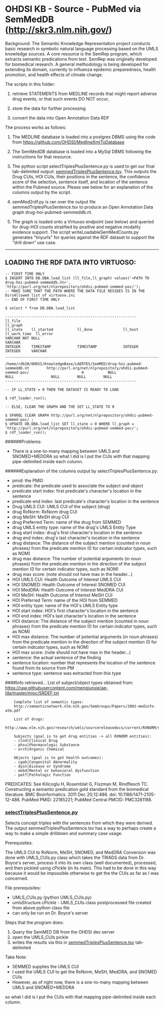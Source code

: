 OHDSI KB - Source - PubMed via SemMedDB (http://skr3.nlm.nih.gov/)
======


Background: The Semantic Knowledge Representation project conducts
basic research in symbolic natural language processing based on the
UMLS knowledge sources. A core resource is the SemRep program, which
extracts semantic predications from text. SemRep was originally
developed for biomedical research. A general methodology is being
developed for extending its domain, currently to influenza epidemic
preparedness, health promotion, and health effects of climate change.

The scripts in this folder:

1) retrieve STATEMENTS from MEDLINE records
that might report adverse drug events, or that such events DO NOT
occur,

2) store the data for further processing

3) convert the data into Open Annotation Data RDF 

The process works as follows:

1. The MEDLINE database is loaded into a postgres DBMS using the code
from https://github.com/OHDSI/MedlineXmlToDatabase

2. The SemMedDB database is loaded into a MySql DBMS following the
instructions for that resource.

3. The python script selectTriplesPlusSentence.py is used to get our
final tab-delimited output:
[semmedTriplesPlusSentence.tsv](https://github.com/OHDSI/KnowledgeBase/blob/master/SemMED/semmedTriplesPlusSentence.tsv). This
outputs the Drug CUIs, HOI CUIs, their positions in the sentence, the
confidence score of the selection, sentence itself, and location of
the sentence within the Pubmed source. Please see below for an
explanation of the columns output by the script.

4. semMed2rdf.py is ran over the output file
semmedTriplesPlusSentence.tsv to produce an Open Annotation Data graph
drug-hoi-pubmed-semmeddb.nt.

5. The graph is loaded onto a Virtuoso endpoint (see below) and
queried for drug-HOI counts stratified by positive and negative
modality evidence support. The script writeLoadableSemMedCounts.py
generates "tinyurls" for queries against the RDF dataset to support
the "drill down" use case.

------------------------------------------------------------
LOADING THE RDF DATA INTO VIRTUOSO:
------------------------------------------------------------
```
-- FIRST TIME ONLY
$ INSERT INTO DB.DBA.load_list (ll_file,ll_graph) values('<PATH TO drug-hoi-pubmed-semmeddb.nt>', 'http://purl.org/net/nlprepository/ohdsi-pubmed-semmed-poc/');
-- MAKE SURE THAT THE PATH WHERE THE DATA FILE RESIDES IS IN THE DirsAllowed list of virtuoso.ini 
-- END OF FIRST TIME ONLY

$ select * from DB.DBA.load_list

------------------------------------------------------------
ll_file                                                                           ll_graph                                                                          ll_state    ll_started           ll_done              ll_host     ll_work_time  ll_error
VARCHAR NOT NULL                                                                  VARCHAR                                                                           INTEGER     TIMESTAMP            TIMESTAMP            INTEGER     INTEGER     VARCHAR
_______________________________________________________________________________

/home/rdb20/OHDSI/KnowledgeBase/LAERTES/SemMED/drug-hoi-pubmed-semmeddb.nt        http://purl.org/net/nlprepository/ohdsi-pubmed-semmed-poc/                        0           NULL                 NULL                 NULL        NULL        NULL
------------------------------------------------------------

-- IF LL_STATE = 0 THEN THE DATASET IS READY TO LOAD

$ rdf_loader_run();

-- ELSE, CLEAR THE GRAPH AND THE SET LL_STATE TO 0

$ SPARQL CLEAR GRAPH http://purl.org/net/nlprepository/ohdsi-pubmed-semmed-poc/ ;
$ UPDATE DB.DBA.load_list SET ll_state = 0 WHERE ll_graph = 'http://purl.org/net/nlprepository/ohdsi-pubmed-semmed-poc/';
$ rdf_loader_run();
```

######Problems:
- There is a one-to-many mapping between UMLS and SNOMED+MEDDRA so what I did is I put the CUIs with that mapping pipe-delimited inside each column.

######Explanation of the columns output by selectTriplesPlusSentence.py:
- pmid: the PMID
- predicate: the predicate used to associate the subject and object
- predicate start index: first predicate's character's location in the sentence
- predicate end index: last predicate's character's location in the sentence
- Drug UMLS CUI: UMLS CUI of the subject (drug)
- drug RxNorm: RxNorm drug CUI
- drug MeSH: MeSH drug CUI
- drug Preferred Term: name of the drug from SEMMED
- drug UMLS entity type: name of the drug's UMLS Entity Type
- drug start index: drug's first character's location in the sentence
- drug end index: drug's last character's location in the sentence
- drug distance: The distance of the subject mention (counted in noun phrases) from the predicate mention (0 for certain indicator types, such as NOM)
- drug max distance: The number of potential arguments (in noun phrases) from the predicate mention in the direction of the subject mention (0 for certain indicator types, such as NOM)
- drug max score: (note should not have max in the header...)
- HOI UMLS CUI: Health Outcome of Interest UMLS CUI
- HOI SNOMED: Health Outcome of Interest SNOMED CUI
- HOI MedDRA: Health Outcome of Interest MedDRA CUI
- HOI MeSH: Health Outcome of Interest MeSH CUI
- HOI Preferred Term: name of the HOI from SEMMED
- HOI entity type: name of the HOI's UMLS Entity type
- HOI start index: HOI's first character's location in the sentence
- HOI end index: HOI's last character's location in the sentence
- HOI distance: The distance of the subject mention (counted in noun phrases) from the predicate mention (0 for certain indicator types, such as NOM)
- HOI max distance: The number of potential arguments (in noun phrases) from the predicate mention in the direction of the subject mention (0 for certain indicator types, such as NOM)
- HOI max score: (note should not have max in the header...)
- sentence: the actual sentence of the finding
- sentence location: number that represents the location of the sentence found from its source from PM
- sentence type: sentence was extracted from this type


####Info retrieved...
List of subject/object types obtained from:
        https://raw.githubusercontent.com/mengjunxie/ae-lda/master/misc/SRDEF.txt
        
        Complete list of semantic types:
        http://semanticnetwork.nlm.nih.gov/SemGroups/Papers/2003-medinfo-atm.pdf
        
        List of drugs:
        http://www.nlm.nih.gov/research/umls/sourcereleasedocs/current/RXNORM/stats.html
        
        Subjects (goal is to get drug entities -> all RXNORM entities):
        - clnd|Clinical Drug
        - phsu|Pharmacologic Substance
        - orch|Organic Chemical
        
        Objects (goal is to get health outcomes):
        - cgab|Congenital Abnormality
        - dysn|Disease or Syndrome
        - mobd|Mental or behavioral dysfunction
        - patf|Pathologic Function
        
PREDICATES: See Kilicoglu H, Rosemblat G, Fiszman M, Rindflesch TC. Constructing a semantic
predication gold standard from the biomedical literature. BMC Bioinformatics.
2011 Dec 20;12:486. doi: 10.1186/1471-2105-12-486. PubMed PMID: 22185221; PubMed 
Central PMCID: PMC3281188.


### [selectTriplesPlusSentence.py](https://github.com/OHDSI/KnowledgeBase/blob/master/SemMED/selectTriplesPlusSentence.py)


Selects concept triples with the sentences from which they were derived. 
The output semmedTriplesPlusSentence.tsv has a way to perhaps create a way
to make a simple drilldown and summary case usage.

Prerequisites:

The UMLS CUI to RxNorm, MeSH, SNOMED, and MedDRA Conversion was done with 
UMLS_CUIs.py class which takes the TRIADS data from Dr. Boyce's server, 
process it into its own class (well documented), processed, and then 
pickled using cPickle (in its main). This had to be done in this way 
because it would be impossible otherwise to get the the CUIs as far as 
I was concerned.

File prerequisites:
- UMLS_CUIs.py (python UMLS_CUIs.py)
- umlsStructure.cPickle - UMLS_CUIs class postprocessed file created
  from above python class file
- can only be run on Dr. Boyce's server

Steps that the program does:

1. Query the SemMED DB from the OHDSI dev server
2. open the UMLS_CUIs pickle
3. writes the results via this in [semmedTriplesPlusSentence.tsv](https://github.com/OHDSI/KnowledgeBase/blob/master/SemMED/semmedTriplesPlusSentence.tsv) tab-delimited    

Take Note:
- SEMMED supplies the UMLS CUI
- I used the UMLS CUI to get the RxNorm, MeSH, MedDRA, and SNOMED CUIs
- However, as of right now, there is a one-to-many mapping between UMLS and SNOMED+MEDDRA

so what I did is I put the CUIs with that mapping pipe-delimited inside each column.

